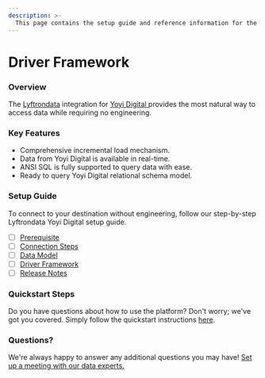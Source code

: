 ```yaml
---
description: >-
  This page contains the setup guide and reference information for the Yoyi Digital source connector.
---
```


# Driver Framework

### Overview

The [Lyftrondata](https://www.lyftrondata.com/) integration for [Yoyi Digital](https://www.lyftrondata.com/integration/yoyi-digital/)[ ](https://www.lyftrondata.com/integration/yoyi-digital/)provides the most natural way to access data while requiring no engineering.

### Key Features

* Comprehensive incremental load mechanism.
* Data from Yoyi Digital is available in real-time.&#x20;
* ANSI SQL is fully supported to query data with ease.
* Ready to query Yoyi Digital relational schema model.

### Setup Guide

To connect to your destination without engineering, follow our step-by-step Lyftrondata Yoyi Digital setup guide.

* [ ] [Prerequisite](../../marketing-analytics/yoyi-digital/prerequisite.md)
* [ ] [Connection Steps](../../marketing-analytics/yoyi-digital/connection-steps.md)
* [ ] [Data Model](../../marketing-analytics/yoyi-digital/data-model/)
* [ ] [Driver Framework](../../marketing-analytics/yoyi-digital/driver-framework/)
* [ ] [Release Notes](../../marketing-analytics/yoyi-digital/release-notes.md)

### Quickstart Steps

Do you have questions about how to use the platform? Don't worry; we've got you covered. Simply follow the quickstart instructions [here](../../../quickstart-steps.md).

### Questions? <a href="#questions" id="questions"></a>

We're always happy to answer any additional questions you may have! [Set up a meeting with our data experts.](https://www.lyftrondata.com/book-a-meeting/)


